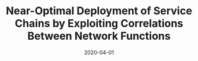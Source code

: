 ---
title: "Near-Optimal Deployment of Service Chains by Exploiting Correlations Between Network Functions"
authors:
- Huawei Huang
- Peng Li
- Song Guo
- Weifa Liang
- Kun Wang

date: "2020-04-01"
doi: "10.1109/TCC.2017.2780165"

# Publication type.
# 1 = Conference paper; 2 = Journal article;
# 3 = Preprint Paper; 4 = Report; 5 = Book; 6 = Book section;
# 7 = Thesis; 8 = Patent
publication_types: ["2"]

# Publication name and optional abbreviated publication name.
publication: "*IEEE Transactions on Cloud Computing*"
publication_short: "TCC (JCR-Q1)"

url_pdf: https://ieeexplore.ieee.org/document/8166787
# url_code: ''
# url_dataset: ''
# url_poster: ''
# url_project: ''
# url_slides: ''
# url_video: ''

---